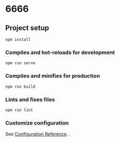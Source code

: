 # 6666

## Project setup
```
npm install
```

### Compiles and hot-reloads for development
<!-- 运行 -->
```
npm run serve
```

### Compiles and minifies for production
<!-- 打包 -->
```
npm run build
```

### Lints and fixes files
```
npm run lint
```

### Customize configuration
See [Configuration Reference](https://cli.vuejs.org/config/).
.